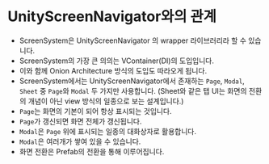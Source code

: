 # UnityScreenNavigator와의 관계

* ScreenSystem은 UnityScreenNavigator 의 wrapper 라이브러리라 할 수 있습니다.
* ScreenSystem의 가장 큰 의의는 VContainer(DI)의 도입입니다.
* 이와 함께 Onion Architecture 방식의 도입도 따라오게 됩니다.
* ScreenSystem에서는 UnityScreenNavigator에서 존재하는 `Page`, `Modal`, `Sheet` 중 `Page`와 `Modal` 두 가지만 사용합니다. (Sheet와 같은 탭 UI는 화면의 전환의 개념이 아닌 view 방식의 일종으로 보는 설계입니다.)
* `Page`는 화면의 기본이 되어 항상 표시되는 것입니다.
* `Page`가 갱신되면 화면 전체가 갱신됩니다.
* `Modal`은 `Page` 위에 표시되는 일종의 대화상자로 활용합니다.
* `Modal`은 여러개가 쌓여 있을 수 있습니다.
* 화면 전환은 Prefab의 전환을 통해 이루어집니다.
